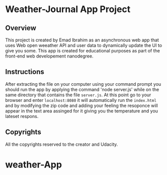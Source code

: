 # Weather-Journal App Project

## Overview
This project is created by Emad Ibrahim as an asynchronous web app that uses Web open weeather API and user data to dynamically update the UI to give you some. This app is created for educational purposes as part of the front-end web developement nanodegree.

## Instructions
After extracting the file on your computer using your command prompt you should run the app by applying the command 'node server.js' while on the same directory that contains the file `server.js`. At this point go to your browser and enter `localhost:8080` it will automatically run the `index.html` and by modifying the zip code  and adding your feeling the resoponce will appear in the text area assinged for it giving you the temperature and you lateset respons.

## Copyrights
All the copyrights reserved to the creator and Udacity.
# weather-App
